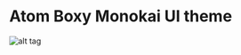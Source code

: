 # Atom Boxy Monokai UI theme

![alt tag](https://raw.githubusercontent.com/andhovesyan/atom-monokai-flex-ui/master/screenshot.png)
